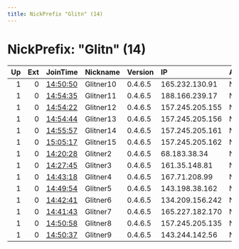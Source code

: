 ```yaml
---
title: NickPrefix "Glitn" (14)
---
```


# NickPrefix: "Glitn" (14)

|   Up |   Ext | JoinTime                                                                                            | Nickname   | Version   | IP              | AS   | CC   |   ORp |   Dirp | OS    | Contact    |   eFamMembers |
|-----:|------:|:----------------------------------------------------------------------------------------------------|:-----------|:----------|:----------------|:-----|:-----|------:|-------:|:------|:-----------|--------------:|
|    1 |     0 | [14:50:50](https://metrics.torproject.org/rs.html#details/190D79D8AF2F015D951CEAEA4E7EFCF8ED5217DB) | Glitner10  | 0.4.6.5   | 165.232.130.91  | None | us   |  9001 |      0 | Linux | Glitner.no |            15 |
|    1 |     0 | [14:54:35](https://metrics.torproject.org/rs.html#details/4DC614F80AB5E7A716A3D670C8FB21CCB4FF595E) | Glitner11  | 0.4.6.5   | 188.166.239.17  | None | sg   |  9001 |      0 | Linux | Glitner.no |            15 |
|    1 |     0 | [14:54:22](https://metrics.torproject.org/rs.html#details/92B61DCDE3896843A29E0CADA16BA533B2BF362E) | Glitner12  | 0.4.6.5   | 157.245.205.155 | None | us   |  9001 |      0 | Linux | Glitner.no |            15 |
|    1 |     0 | [14:54:44](https://metrics.torproject.org/rs.html#details/65812636F33B99711F7FA21D87A9284A1B9DA10B) | Glitner13  | 0.4.6.5   | 157.245.205.156 | None | us   |  9001 |      0 | Linux | Glitner.no |            15 |
|    1 |     0 | [14:55:57](https://metrics.torproject.org/rs.html#details/880B3AE2FBF8B1D10E6C98B58192647779307C4F) | Glitner14  | 0.4.6.5   | 157.245.205.161 | None | us   |  9001 |      0 | Linux | Glitner.no |            15 |
|    1 |     0 | [15:05:17](https://metrics.torproject.org/rs.html#details/E72479CBD95CC34C5D73D269661189A0062F5466) | Glitner15  | 0.4.6.5   | 157.245.205.162 | None | us   |  9001 |      0 | Linux | Glitner.no |            15 |
|    1 |     0 | [14:20:28](https://metrics.torproject.org/rs.html#details/C599A127AD80A8ABB2C4ABB55A2752965A7779C0) | Glitner2   | 0.4.6.5   | 68.183.38.34    | None | us   |  9001 |      0 | Linux | Glitner.no |            15 |
|    1 |     0 | [14:27:45](https://metrics.torproject.org/rs.html#details/CEE3EC8CFAF1051CDCC9C72E0DAD3DE0454466EC) | Glitner3   | 0.4.6.5   | 161.35.148.81   | None | us   |  9001 |      0 | Linux | Glitner.no |            15 |
|    1 |     0 | [14:43:18](https://metrics.torproject.org/rs.html#details/09B43738CCAD930BD2102246BE623E2DAE5FE194) | Glitner4   | 0.4.6.5   | 167.71.208.99   | None | us   |  9001 |      0 | Linux | Glitner.no |            15 |
|    1 |     0 | [14:49:54](https://metrics.torproject.org/rs.html#details/325B4C7F67AF538411F0B887D3395252F8EBDC67) | Glitner5   | 0.4.6.5   | 143.198.38.162  | None | us   |  9001 |      0 | Linux | Glitner.no |            15 |
|    1 |     0 | [14:42:41](https://metrics.torproject.org/rs.html#details/A8D645E0092200D1C101DDF970B9D6FF1B04DEA1) | Glitner6   | 0.4.6.5   | 134.209.156.242 | None | us   |  9001 |      0 | Linux | Glitner.no |            15 |
|    1 |     0 | [14:41:43](https://metrics.torproject.org/rs.html#details/E1C6BB6A61180FA762A129180791C21935297536) | Glitner7   | 0.4.6.5   | 165.227.182.170 | None | us   |  9001 |      0 | Linux | Glitner.no |            15 |
|    1 |     0 | [14:50:58](https://metrics.torproject.org/rs.html#details/D3D95EA4B665BE548D1E2ED0FA6F549826272FBC) | Glitner8   | 0.4.6.5   | 157.245.205.135 | None | us   |  9001 |      0 | Linux | Glitner.no |            15 |
|    1 |     0 | [14:50:37](https://metrics.torproject.org/rs.html#details/8CBCC49E7788B1A32CB732F8651D8A5ACFBD83B2) | Glitner9   | 0.4.6.5   | 143.244.142.56  | None | us   |  9001 |      0 | Linux | Glitner.no |            15 |
